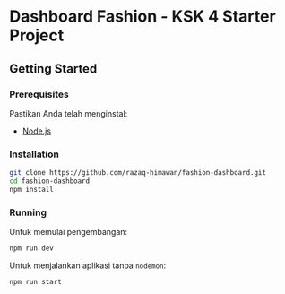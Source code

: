 # Dashboard Fashion - KSK 4 Starter Project

## Getting Started

### Prerequisites

Pastikan Anda telah menginstal:

- [Node.js](https://nodejs.org/)

### Installation

```bash
git clone https://github.com/razaq-himawan/fashion-dashboard.git
cd fashion-dashboard
npm install
```

### Running

Untuk memulai pengembangan:

```bash
npm run dev
```

Untuk menjalankan aplikasi tanpa `nodemon`:

```bash
npm run start
```
